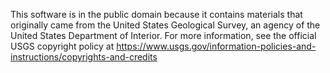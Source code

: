 This software is in the public domain because it contains materials that originally came from the United States Geological Survey, an agency of the United States Department of Interior. For more information, see the official USGS copyright policy at https://www.usgs.gov/information-policies-and-instructions/copyrights-and-credits
